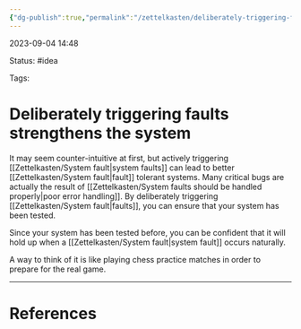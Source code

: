 ```yaml
---
{"dg-publish":true,"permalink":"/zettelkasten/deliberately-triggering-faults-strengthens-the-system/"}
---
```


2023-09-04 14:48

Status: #idea

Tags:

# Deliberately triggering faults strengthens the system

It may seem counter-intuitive at first, but actively triggering [[Zettelkasten/System fault\|system faults]] can lead to better [[Zettelkasten/System fault\|fault]] tolerant systems. Many critical bugs are actually the result of [[Zettelkasten/System faults should be handled properly\|poor error handling]]. By deliberately triggering [[Zettelkasten/System fault\|faults]], you can ensure that your system has been tested. 

Since your system has been tested before, you can be confident that it will hold up when a [[Zettelkasten/System fault\|system fault]] occurs naturally.

A way to think of it is like playing chess practice matches in order to prepare for the real game.

---

# References